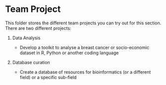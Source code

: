 # Team Project

This folder stores the different team projects you can try out for this section. There are two different projects:

1. Data Analysis
	- Develop a toolkit to analyse a breast cancer or socio-economic dataset in R, Python or another coding language

2. Database curation
	- Create a database of resources for bioinformatics (or a different field) or a specific sub-field

